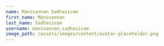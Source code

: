 ```yaml
---
name: Manivannan Sadhasivam
first_name: Manivannan
last_name: Sadhasivam
username: manivannan.sadhasivam
image_path: /assets/images/content/avatar-placeholder.png
---
```


